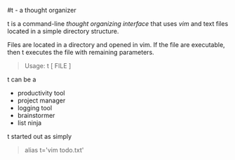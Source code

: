 #t - a thought organizer

t is a command-line _thought organizing interface_ that uses _vim_ and text files located in a simple directory structure. 

Files are located in a directory and opened in vim. If the file  are executable, then t executes the file with remaining parameters.

>Usage: t [ FILE ]


t can be a
- productivity tool
- project manager
- logging tool
- brainstormer
- list ninja

t started out as simply
>alias t='vim todo.txt'

